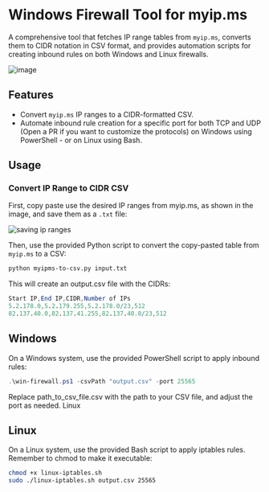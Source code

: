 # Windows Firewall Tool for myip.ms

A comprehensive tool that fetches IP range tables from `myip.ms`, converts them to CIDR notation in CSV format, and provides automation scripts for creating inbound rules on both Windows and Linux firewalls.

![image](https://github.com/finicu212/MyIpMs-To-WindowsFirewall/assets/44416281/b67473a5-7652-4932-b95c-780cc9812643)


## Features

- Convert `myip.ms` IP ranges to a CIDR-formatted CSV.
- Automate inbound rule creation for a specific port for both TCP and UDP (Open a PR if you want to customize the protocols) on Windows using PowerShell - or on Linux using Bash.

## Usage

### Convert IP Range to CIDR CSV

First, copy paste use the desired IP ranges from myip.ms, as shown in the image, and save them as a `.txt` file:

![saving ip ranges](https://github.com/finicu212/MyIpMs-To-WindowsFirewall/assets/44416281/e6492a7a-a6c0-4820-ad79-d32ca3125c97)

Then, use the provided Python script to convert the copy-pasted table from `myip.ms` to a CSV:

```bash
python myipms-to-csv.py input.txt
```
This will create an output.csv file with the CIDRs:

```mathematica
Start IP,End IP,CIDR,Number of IPs
5.2.178.0,5.2.179.255,5.2.178.0/23,512
82.137.40.0,82.137.41.255,82.137.40.0/23,512
```

## Windows

On a Windows system, use the provided PowerShell script to apply inbound rules:

```powershell
.\win-firewall.ps1 -csvPath "output.csv" -port 25565
```
Replace path_to_csv_file.csv with the path to your CSV file, and adjust the port as needed.
Linux

## Linux

On a Linux system, use the provided Bash script to apply iptables rules. Remember to chmod to make it executable:

```bash
chmod +x linux-iptables.sh
sudo ./linux-iptables.sh output.csv 25565
```
